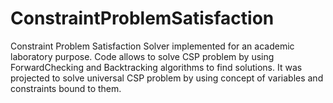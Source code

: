 # ConstraintProblemSatisfaction
Constraint Problem Satisfaction Solver implemented for an academic laboratory purpose.
Code allows to solve CSP problem by using ForwardChecking and Backtracking algorithms to find solutions.
It was projected to solve universal CSP problem by using concept of variables and constraints bound to them.
